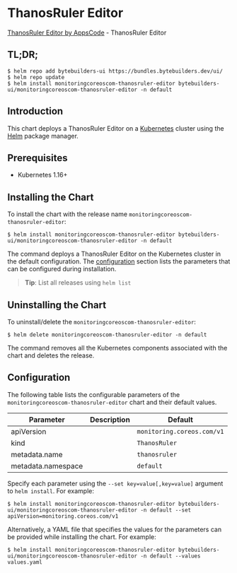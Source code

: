 # ThanosRuler Editor

[ThanosRuler Editor by AppsCode](https://byte.builders) - ThanosRuler Editor

## TL;DR;

```console
$ helm repo add bytebuilders-ui https://bundles.bytebuilders.dev/ui/
$ helm repo update
$ helm install monitoringcoreoscom-thanosruler-editor bytebuilders-ui/monitoringcoreoscom-thanosruler-editor -n default
```

## Introduction

This chart deploys a ThanosRuler Editor on a [Kubernetes](http://kubernetes.io) cluster using the [Helm](https://helm.sh) package manager.

## Prerequisites

- Kubernetes 1.16+

## Installing the Chart

To install the chart with the release name `monitoringcoreoscom-thanosruler-editor`:

```console
$ helm install monitoringcoreoscom-thanosruler-editor bytebuilders-ui/monitoringcoreoscom-thanosruler-editor -n default
```

The command deploys a ThanosRuler Editor on the Kubernetes cluster in the default configuration. The [configuration](#configuration) section lists the parameters that can be configured during installation.

> **Tip**: List all releases using `helm list`

## Uninstalling the Chart

To uninstall/delete the `monitoringcoreoscom-thanosruler-editor`:

```console
$ helm delete monitoringcoreoscom-thanosruler-editor -n default
```

The command removes all the Kubernetes components associated with the chart and deletes the release.

## Configuration

The following table lists the configurable parameters of the `monitoringcoreoscom-thanosruler-editor` chart and their default values.

|     Parameter      | Description |          Default           |
|--------------------|-------------|----------------------------|
| apiVersion         |             | `monitoring.coreos.com/v1` |
| kind               |             | `ThanosRuler`              |
| metadata.name      |             | `thanosruler`              |
| metadata.namespace |             | `default`                  |


Specify each parameter using the `--set key=value[,key=value]` argument to `helm install`. For example:

```console
$ helm install monitoringcoreoscom-thanosruler-editor bytebuilders-ui/monitoringcoreoscom-thanosruler-editor -n default --set apiVersion=monitoring.coreos.com/v1
```

Alternatively, a YAML file that specifies the values for the parameters can be provided while
installing the chart. For example:

```console
$ helm install monitoringcoreoscom-thanosruler-editor bytebuilders-ui/monitoringcoreoscom-thanosruler-editor -n default --values values.yaml
```
